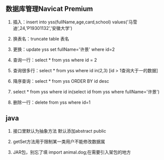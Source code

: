 ## 数据库管理Navicat Premium 
1. 插入：insert into yss(fullName,age,card,school) values('马雪迪',24,'P19301132','安徽大学')

2. 换表名：truncate table 表名

3. 更换：update  yss set fullName='许景' where id=2

4. 查询一行：select * from yss where id = 2

5. 查询很多行：select * from yss where id in(2,3)   [id > 1查询大于一的数据]

6. 降序查询：select * from yss ORDER BY id desc

7. select * from yss where id in(select id from yss where fullName='许景')

8. 删除一行：delete from yss where id=1

## java
1. 接口里默认为抽象方法  默认添加abstract public

2. getSet方法用于限制某一类用户不能修改数据属 

3. JAR包，别忘了填 import animal.dog;在需要引入架包的地方